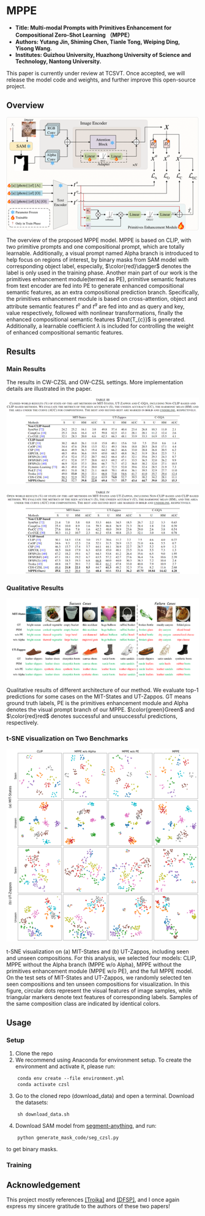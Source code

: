 # MPPE
- **Title: Multi-modal Prompts with Primitives Enhancement for Compositional Zero-Shot Learning （MPPE）**
- **Authors: Yutang Jin, Shiming Chen, Tianle Tong, Weiping Ding, Yisong Wang.**
- **Institutes: Guizhou University, Huazhong University of Science and Technology, Nantong University.**

This paper is currently under review at TCSVT. Once accepted, we will release the model code and weights, and further improve this open-source project.

## Overview
<p align="center">
  <img src="images/Fig3.png" />
</p>

The overview of the proposed MPPE model. MPPE is based on CLIP, with two primitive prompts and one compositional prompt, which are totally learnable. Additionally, a visual prompt named Alpha branch is introduced to help focus on regions of interest, by binary masks from SAM model with corresponding object label, especially, $\color{red}\dagger$</font> denotes the label is only used in the training phase. Another main part of our work is the primitives enhancement module(termed as PE), primitive semantic features from text encoder are fed into PE to generate enhanced compositional semantic features, as an extra compositional prediction branch. Specifically, the primitives enhancement module is based on cross-attention, object and attribute semantic features $t^{o}$ and $t^{a}$ are fed into and as query and key, value respectively, followed with nonlinear transformations, finally the enhanced compositional semantic features $\hat{T_{c}}$ is generated. Additionally, a learnable coefficient $\lambda$ is included for controlling the weight of enhanced compositional semantic features.

## Results
### Main Results
The results in CW-CZSL and OW-CZSL settings. More implementation details are illustrated in the paper.
<p align="center">
  <img src="images/Table3.png" />
</p>
<p align="center">
  <img src="images/Table4.png" />
</p>

### Qualitative Results
<p align="center">
  <img src="images/Fig5.png" />
</p>

Qualitative results of different architecture of our method. We evaluate top-1 predictions for some cases on the MIT-States and UT-Zappos. GT means ground truth labels, PE is the primitives enhancement module and Alpha denotes the visual prompt branch of our MPPE. $\color{green}Green$ and $\color{red}red$ denotes successful and unsuccessful predictions, respectively.

### t-SNE visualization on Two Benchmarks
<p align="center">
  <img src="images/t-sne.png" />
</p>

t-SNE visualization on (a) MIT-States and (b) UT-Zappos, including seen and unseen compositions. For this analysis, we selected four models: CLIP, MPPE without the Alpha branch (MPPE w/o Alpha), MPPE without the primitives enhancement module (MPPE w/o PE), and the full MPPE model. On the test sets of MIT-States and UT-Zappos, we randomly selected ten seen compositions and ten unseen compositions for visualization. In this figure, circular dots represent the visual features of image samples, while triangular markers denote text features of corresponding labels. Samples of the same composition class are indicated by identical colors.

## Usage
### Setup 
1. Clone the repo 
2. We recommend using Anaconda for environment setup. To create the environment and activate it, please run:
```
    conda env create --file environment.yml
    conda activate czsl
```
3. Go to the cloned repo (download_data) and open a terminal. Download the datasets:
```
    sh download_data.sh
```
4. Download SAM model from [segment-anything](https://github.com/facebookresearch/segment-anything), and run:
```
    python generate_mask_code/seg_czsl.py
```
to get binary masks.

### Training


## Acknowledgement
This project mostly references [[Troika]](https://github.com/bighuang624/Troika) and [[DFSP]](https://github.com/Forest-art/DFSP), and I once again express my sincere gratitude to the authors of these two papers!

